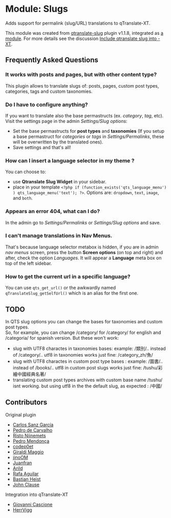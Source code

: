 # Module: Slugs

Adds support for permalink (slug/URL) translations to qTranslate-XT.

This module was created from [qtranslate-slug](https://github.com/not-only-code/qtranslate-slug) plugin v1.1.8, integrated as [a module](https://github.com/qtranslate/qtranslate-xt/pull/1060).
For more details see the discussion [Include qtranslate slug into -XT](https://github.com/qtranslate/qtranslate-xt/issues/671).

## Frequently Asked Questions

### It works with posts and pages, but with other content type?
This plugin allows to translate slugs of: posts, pages, custom post types, categories, tags and custom taxonomies.

### Do I have to configure anything?
If you want to translate also the base permastructs (ex. *category*, *tag*, etc). Visit the settings page in the admin *Settings/Slug options*:
- Set the base permastructs for **post types** and **taxonomies** (If you setup a base permastruct for *categories* or *tags* in *Settings/Permalinks*, these will be overwritten by the translated ones).
- Save settings and that's all!

### How can I insert a language selector in my theme ?
You can choose to:
* use **Qtranslate Slug Widget** in your sidebar.
* place in your template `<?php if (function_exists('qts_language_menu') ) qts_language_menu('text'); ?>`. Options are: `dropdown`, `text`, `image`, and `both`.

### Appears an error 404, what can I do?
In the admin go to *Settings/Permalinks* or *Settings/Slug options* and save.

### I can't manage translations in Nav Menus.
That's because language selector metabox is hidden, if you are in admin *nav menus* screen, press the button **Screen options** (on top and right) and after, check the option *Languages*. It will appear a **Language** meta box on top of the left sidebar.

### How to get the current url in a specific language?
You can use `qts_get_url()` or the awkwardly named `qTranslateSlug_getSelfUrl()` which is an alias for the first one.

## TODO

In QTS slug options you can change the bases for taxonomies and custom post types.  
So, for example, you can change /category/ for /category/ for english and /categoria/ for spanish version.
But these won't work:
* slug with UTF8 charactes in taxonomies bases: example:  /類別/.. instead of /category/..
  utf8 in taxonomies works just fine: /category_zh/魚/
* slug with UTF8 charactes in custom post type bases : example:  /圖書/.. instead of /books/..
  utf8 in custom post slugs works just fine: /tushu/彩繪中國經典名著/
* translating custom post types archives with custom base name /tushu/ isnt working. but using utf8 in the the default slug, as expected : /中國/

## Contributors

Original plugin
* [Carlos Sanz García](https://github.com/not-only-code)
* [Pedro de Carvalho](https://github.com/LC43/)
* [Risto Niinemets](https://github.com/RistoNiinemets)
* [Pedro Mendonça](https://github.com/pedro-mendonca)
* [codep0et](https://github.com/codep0et)
* [Giraldi Maggio](https://github.com/bedex78)
* [jinoOM](https://github.com/jinoOM)
* [Juanfran](https://github.com/juanfran-granados)
* [Arild](https://github.com/arildm)
* [Rafa Aguilar](https://github.com/rafitaFCB)
* [Bastian Heist](https://github.com/beheist)
* [John Clause](https://github.com/johnclause)

Integration into qTranslate-XT
* [Giovanni Cascione](https://github.com/spleen1981)
* [HerrVigg](https://github.com/herrvigg)
